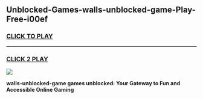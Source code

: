
## Unblocked-Games-walls-unblocked-game-Play-Free-i00ef
<h3>
<a href="https://premium76.site?title=walls-unblocked-game&ref=21A">CLICK TO PLAY</a></h3>
<hr>

<h3>
<a href="https://premium76.site?title=walls-unblocked-game&ref=21A">CLICK 2 PLAY</a>
  
</h3>

<a href="https://premium76.site?title=walls-unblocked-game&ref=21A"><img src="https://clearcache.store/games.png"></a>


**walls-unblocked-game games unblocked: Your Gateway to Fun and Accessible Online Gaming**
